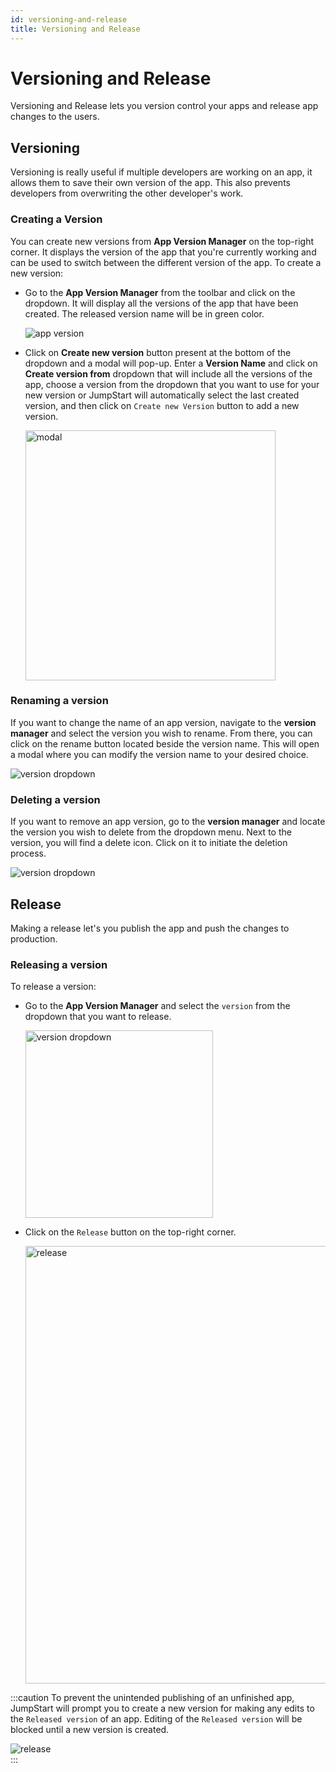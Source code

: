 ```yaml
---
id: versioning-and-release
title: Versioning and Release
---
```


# Versioning and Release

Versioning and Release lets you version control your apps and release app changes to the users. 

## Versioning

Versioning is really useful if multiple developers are working on an app, it allows them to save their own version of the app. This also prevents developers from overwriting the other developer's work. 

### Creating a Version

You can create new versions from **App Version Manager** on the top-right corner. It displays the version of the app that you're currently working and can be used to switch between the different version of the app. To create a new version:

- Go to the **App Version Manager** from the toolbar and click on the dropdown. It will display all the versions of the app that have been created. The released version name will be in green color.
  <div style={{textAlign: 'center'}}>

  <img className="screenshot-full" src="/img/tutorial/versioning-and-release/releasev25.png" alt="app version"/>

  </div>

- Click on **Create new version** button present at the bottom of the dropdown and a modal will pop-up. Enter a **Version Name** and click on **Create version from** dropdown that will include all the versions of the app, choose a version from the dropdown that you want to use for your new version or JumpStart will automatically select the last created version, and then click on `Create new Version` button to add a new version.
  <div style={{textAlign: 'center'}}>

  <img className="screenshot-full" src="/img/tutorial/versioning-and-release/newpopup.png" alt="modal" width="400"/>

  </div>

### Renaming a version

If you want to change the name of an app version, navigate to the **version manager** and select the version you wish to rename. From there, you can click on the rename button located beside the version name. This will open a modal where you can modify the version name to your desired choice.

<div style={{textAlign: 'center'}}>

<img className="screenshot-full" src="/img/tutorial/versioning-and-release/editv.png" alt="version dropdown" />

</div>

### Deleting a version

If you want to remove an app version, go to the **version manager** and locate the version you wish to delete from the dropdown menu. Next to the version, you will find a delete icon. Click on it to initiate the deletion process.

<div style={{textAlign: 'center'}}>

<img className="screenshot-full" src="/img/tutorial/versioning-and-release/deletev.png" alt="version dropdown" />

</div>

## Release

Making a release let's you publish the app and push the changes to production.

### Releasing a version

To release a version:

- Go to the **App Version Manager** and select the `version` from the dropdown that you want to release.
  <div style={{textAlign: 'center'}}>

  <img className="screenshot-full" src="/img/tutorial/versioning-and-release/versiondropdownv2.png" alt="version dropdown" width="300" />

  </div>

- Click on the `Release` button on the top-right corner.
  <div style={{textAlign: 'center'}}>

  <img className="screenshot-full" src="/img/tutorial/versioning-and-release/releasev2.png" alt="release" width="700"/>

  </div>


:::caution
To prevent the unintended publishing of an unfinished app, JumpStart will prompt you to create a new version for making any edits to the `Released version` of an app. Editing of the `Released version` will be blocked until a new version is created.
<div style={{textAlign: 'center'}}>

<img className="screenshot-full" src="/img/tutorial/versioning-and-release/releasefreeze.png" alt="release" />

</div>
:::





